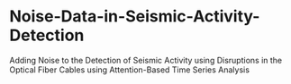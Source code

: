 # Noise-Data-in-Seismic-Activity-Detection
Adding Noise to the Detection of Seismic Activity using Disruptions in the Optical Fiber Cables using Attention-Based Time Series Analysis
